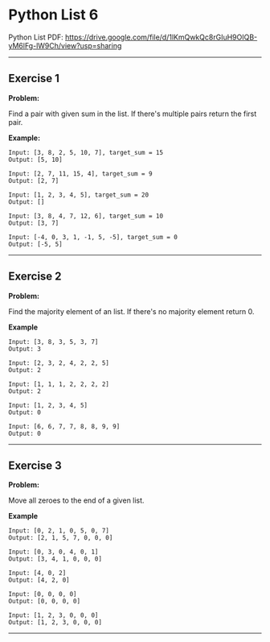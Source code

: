 # Python List 6

Python List PDF:
https://drive.google.com/file/d/1lKmQwkQc8rGIuH9OIQB-yM6lFg-lW9Ch/view?usp=sharing


---

## Exercise 1

**Problem:**

Find a pair with given sum in the list. If there's multiple pairs return the first pair.

**Example:**

	Input: [3, 8, 2, 5, 10, 7], target_sum = 15
	Output: [5, 10]
 
	Input: [2, 7, 11, 15, 4], target_sum = 9
	Output: [2, 7]

	Input: [1, 2, 3, 4, 5], target_sum = 20
	Output: []
    
	Input: [3, 8, 4, 7, 12, 6], target_sum = 10
	Output: [3, 7]

	Input: [-4, 0, 3, 1, -1, 5, -5], target_sum = 0
	Output: [-5, 5]

---

## Exercise 2

**Problem:**

Find the majority element of an list. If there's no majority element return 0.

**Example**

	Input: [3, 8, 3, 5, 3, 7]
	Output: 3
 
	Input: [2, 3, 2, 4, 2, 2, 5]
	Output: 2 

 	Input: [1, 1, 1, 2, 2, 2, 2]
	Output: 2

	Input: [1, 2, 3, 4, 5]
	Output: 0

	Input: [6, 6, 7, 7, 8, 8, 9, 9]
	Output: 0

---

## Exercise 3

**Problem:**

Move all zeroes to the end of a given list.

**Example**

	Input: [0, 2, 1, 0, 5, 0, 7]
	Output: [2, 1, 5, 7, 0, 0, 0]

	Input: [0, 3, 0, 4, 0, 1]
	Output: [3, 4, 1, 0, 0, 0]

	Input: [4, 0, 2]
	Output: [4, 2, 0]
 
	Input: [0, 0, 0, 0]
	Output: [0, 0, 0, 0]

 	Input: [1, 2, 3, 0, 0, 0]
	Output: [1, 2, 3, 0, 0, 0]
 
---


